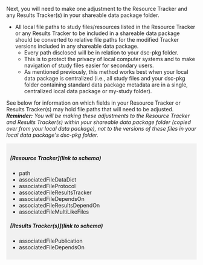 <!-- File path updates for Resource and Results Trackers -->

Next, you will need to make one adjustment to the Resource Tracker and any Results Tracker(s) in your shareable data package folder. 

* All local file paths to study files/resources listed in the Resource Tracker or any Results Tracker to be included in a shareable data package should be converted to relative file paths for the modified Tracker versions included in any shareable data package.
  * Every path disclosed will be in relation to your dsc-pkg folder.
  * This is to protect the privacy of local computer systems and to make navigation of study files easier for secondary users.
  * As mentioned previously, this method works best when your local data package is centralized (i.e., all study files and your dsc-pkg folder containing standard data package metadata are in a single, centralized local data package or my-study folder). 

See below for information on which fields in your Resource Tracker or Results Tracker(s) may hold file paths that will need to be adjusted. ***Reminder:** You will be making these adjustments to the Resource Tracker and Results Tracker(s) within your shareable data package folder (copied over from your local data package), not to the versions of these files in your local data package's dsc-pkg folder.*

<div markdown="1" style="background-color:rgba(0, 0, 0, 0.0470588); text-align:left; vertical-align: top; padding:10px 10px; margin-bottom: 10px;">

##### [Resource Tracker](link to schema)

* path
* associatedFileDataDict
* associatedFileProtocol
* associatedFileResultsTracker
* associatedFileDependsOn
* associatedFileResultsDependOn
* associatedFileMultiLikeFiles

##### [Results Tracker(s)](link to schema)

* associatedFilePublication
* associatedFileDependsOn

</div>